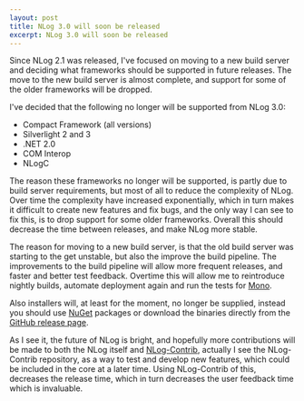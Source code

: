 ```yaml
---
layout: post
title: NLog 3.0 will soon be released
excerpt: NLog 3.0 will soon be released
---
```


Since NLog 2.1 was released, I've focused on moving to a new build server and deciding what frameworks should be supported in future releases. The move to the new build server is almost complete, and support for some of the older frameworks will be dropped.

I've decided that the following no longer will be supported from NLog 3.0:
 * Compact Framework (all versions)
 * Silverlight 2 and 3
 * .NET 2.0
 * COM Interop
 * NLogC

The reason these frameworks no longer will be supported, is partly due to build server requirements, but most of all to reduce the complexity of NLog. Over time the complexity have increased exponentially, which in turn makes it difficult to create new features and fix bugs, and the only way I can see to fix this, is to drop support for some older frameworks. Overall this should decrease the time between releases, and make NLog more stable.

The reason for moving to a new build server, is that the old build server was starting to the get unstable, but also the improve the build pipeline. The improvements to the build pipeline will allow more frequent releases, and faster and better test feedback. Overtime this will allow me to reintroduce nightly builds, automate deployment again and run the tests for [Mono](http://www.mono-project.com/ "The Mono project").

Also installers will, at least for the moment, no longer be supplied, instead you should use [NuGet](http://nuget.org/ "NuGet") packages or download the binaries directly from the [GitHub release page](https://github.com/NLog/NLog/releases "GitHub release page").

As I see it, the future of NLog is bright, and hopefully more contributions will be made to both the NLog itself and [NLog-Contrib](http://github.com/NLog/NLog-Contrib "NLog Contrib"), actually I see the NLog-Contrib repository, as a way to test and develop new features, which could be included in the core at a later time. Using NLog-Contrib of this, decreases the release time, which in turn decreases the user feedback time which is invaluable.